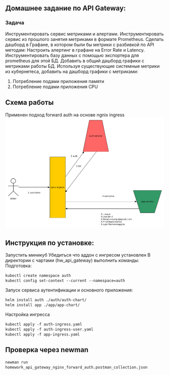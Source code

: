 ## Домашнее задание по API Gateway:
### Задача
Инструментировать сервис метриками и алертами.
Инструментировать сервис из прошлого занятия метриками в формате Prometheus.
Сделать дашборд в Графане, в котором были бы метрики с разбивкой по API методам:
Настроить алертинг в графане на Error Rate и Latency.
Инструментировать базу данных с помощью экспортера для prometheus для этой БД.
Добавить в общий дашборд графики с метриками работы БД.
Используя существующие системные метрики из кубернетеса, добавить на дашборд графики с метриками:
1. Потребление подами приложения памяти
2. Потребление подами приложения CPU

## Схема работы 
Применен подход forward auth на основе ngnix ingress  
![RPS](img/front-forward.png)


## Инструкция по установке:
Запустить миникуб
Убедиться что аддон с ингресом установлен
В директории с чартами (hw_api_gateway) выполнить команды:
Подготовка:
```
kubectl create namespace auth
kubectl config set-context --current --namespace=auth
```

Запуск сервиса аутентификации и основного приложения:
```
helm install auth ./auth/auth-chart/
helm install app ./app/app-chart/
```

Настройка ингресса
``` 
kubectl apply -f auth-ingress.yaml 
kubectl apply -f auth-ingress-user.yaml
kubectl apply -f app-ingress.yaml
```

## Проверка через newman
```
newman run homework_api_gateway_nginx_forward_auth.postman_collection.json
```





 
